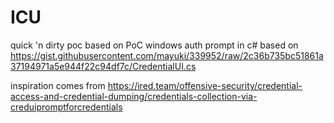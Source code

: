 # ICU
quick 'n dirty poc based on PoC windows auth prompt in c# based on https://gist.githubusercontent.com/mayuki/339952/raw/2c36b735bc51861a37194971a5e944f22c94df7c/CredentialUI.cs

inspiration comes from https://ired.team/offensive-security/credential-access-and-credential-dumping/credentials-collection-via-creduipromptforcredentials

